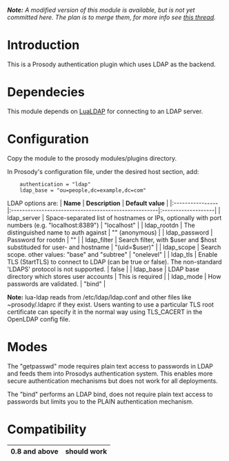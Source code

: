 _**Note:** A modified version of this module is available, but is not yet committed here. The plan is to merge them, for more info see [this thread](http://groups.google.com/group/prosody-dev/browse_thread/thread/282e876116ae4177/906121492495ad35#906121492495ad35)._

# Introduction #

This is a Prosody authentication plugin which uses LDAP as the backend.

# Dependecies #

This module depends on [LuaLDAP](http://www.keplerproject.org/lualdap/) for connecting to an LDAP server.

# Configuration #

Copy the module to the prosody modules/plugins directory.

In Prosody's configuration file, under the desired host section, add:
```
	authentication = "ldap"
	ldap_base = "ou=people,dc=example,dc=com"
```

LDAP options are:
| **Name**        | **Description**                                      | **Default value**  |
|:----------------|:-----------------------------------------------------|:-------------------|
| ldap\_server   | Space-separated list of hostnames or IPs, optionally with port numbers (e.g. "localhost:8389") | "localhost"      |
| ldap\_rootdn   | The distinguished name to auth against             | "" (anonymous)   |
| ldap\_password | Password for rootdn                                | ""               |
| ldap\_filter   | Search filter, with $user and $host substituded for user- and hostname | "(uid=$user)"    |
| ldap\_scope    | Search scope. other values: "base" and "subtree"   | "onelevel"       |
| ldap\_tls      | Enable TLS (StartTLS) to connect to LDAP (can be true or false). The non-standard 'LDAPS' protocol is not supported. | false            |
| ldap\_base     | LDAP base directory which stores user accounts     | This is required |
| ldap\_mode     | How passwords are validated.                       | "bind"           |

**Note:**  lua-ldap reads from /etc/ldap/ldap.conf and other files like
~prosody/.ldaprc if they exist.  Users wanting to use a particular TLS
root certificate can specify it in the normal way using TLS\_CACERT in
the OpenLDAP config file.

# Modes #

The "getpasswd" mode requires plain text access to passwords in LDAP and
feeds them into Prosodys authentication system.  This enables more secure
authentication mechanisms but does not work for all deployments.

The "bind" performs an LDAP bind, does not require plain text access to
passwords but limits you to the PLAIN authentication mechanism.

# Compatibility #

| 0.8 and above | should work |
|:--------------|:------------|
